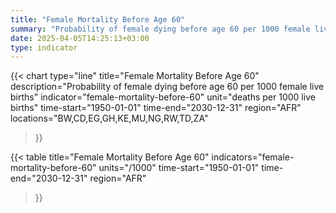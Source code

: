 ```yaml
---
title: "Female Mortality Before Age 60"
summary: "Probability of female dying before age 60 per 1000 female live births"
date: 2025-04-05T14:25:13+03:00
type: indicator
---
```


{{< chart
    type="line"
    title="Female Mortality Before Age 60"
    description="Probability of female dying before age 60 per 1000 female live births"
    indicator="female-mortality-before-60"
    unit="deaths per 1000 live births"
    time-start="1950-01-01"
    time-end="2030-12-31"
    region="AFR"
    locations="BW,CD,EG,GH,KE,MU,NG,RW,TD,ZA"
>}}

{{< table
    title="Female Mortality Before Age 60"
    indicators="female-mortality-before-60"
    units="/1000"
    time-start="1950-01-01"
    time-end="2030-12-31"
    region="AFR"
>}}
